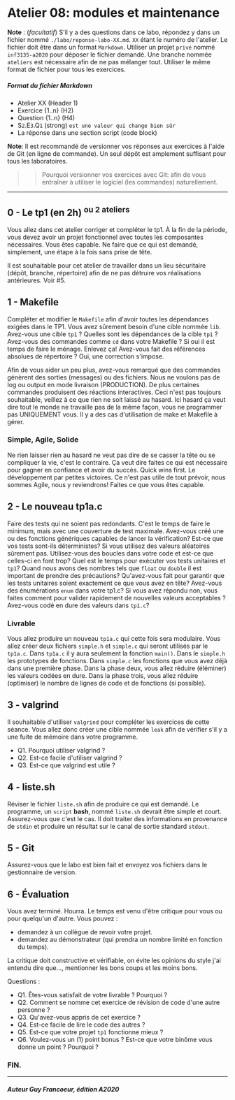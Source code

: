 # Atelier 08: modules et maintenance

**Note** : (_facultatif_) S'il y a des questions dans ce labo, répondez y dans un fichier nommé
`./labo/reponse-labo-XX.md`. `XX` étant le numéro de l'atelier. Le fichier doit être dans un format `Markdown`. 
Utiliser un projet `privé` nommé `inf3135-a2020` pour déposer le fichier demandé.
Une branche nommée `ateliers` est nécessaire afin de ne pas mélanger tout.
Utiliser le même format de fichier pour tous les exercices.

##### Format du fichier Markdown
 + Atelier XX (Header 1)
 + Exercice {1..n} (H2)
 + Question {1..n} (H4)
 + S`2`.E`3`.Q`1` (strong) `est une valeur qui change bien sûr`
 + La réponse dans une section script (code block)

**Note**: Il est recommandé de versionner vos réponses aux exercices à l'aide
de Git (en ligne de commande). Un seul dépôt est amplement suffisant pour tous les laboratoires.

 > > Pourquoi versionner vos exercices avec Git: afin de
vous entraîner à utiliser le logiciel (les commandes) naturellement.
----

## 0 - Le tp1 (en 2h) <sup>ou 2 ateliers</sup>

Vous allez dans cet atelier corriger et compléter le tp1.  À la fin de la période, vous devez avoir un projet
fonctionnel avec toutes les composantes nécessaires. Vous êtes capable.  Ne faire que ce qui est demandé, simplement, une étape à la fois
sans prise de tête.

Il est souhaitable pour cet atelier de travailler dans un lieu sécuritaire (dépôt, branche, répertoire) afin de ne pas détruire
vos réalisations antérieures. Voir #5.

## 1 - Makefile

Compléter et modifier le `Makefile` afin d'avoir toutes les dépendances exigées dans le TP1. Vous avez sûrement
besoin d'une cible nommée `lib`. Avez-vous une cible `tp1` ? Quelles sont les dépendances de la cible `tp1` ?
Avez-vous des commandes comme `cd` dans votre Makefile ?  Si oui il est temps de faire le ménage. Enlevez ça!
Avez-vous fait des références absolues de répertoire ?  Oui, une correction s'impose.

Afin de vous aider un peu plus, avez-vous remarqué que des commandes génèrent des sorties (messages) ou des fichiers.  Nous 
ne voulons pas de log ou output en mode livraison (PRODUCTION).  De plus certaines commandes produisent des réactions interactives.
Ceci n'est pas toujours souhaitable, veillez à ce que rien ne soit laissé au hasard. Ici hasard ça veut dire tout le monde ne travaille
pas de la même façon, vous ne programmer pas UNIQUEMENT vous.  Il y a des cas d'utilisation de make et Makefile à gérer.

### Simple, Agile, Solide
Ne rien laisser rien au hasard ne veut pas dire de se casser la tête ou se compliquer la vie, c'est le contraire.  Ça veut dire
faites ce qui est nécessaire pour gagner en confiance et avoir du succès.  Quick wins first.  Le développement par petites victoires.
Ce n'est pas utile de tout prévoir, nous sommes Agile, nous y reviendrons! Faites ce que vous êtes capable.

## 2 - Le nouveau tp1a.c

Faire des tests qui ne soient pas redondants.  C'est le temps de faire le minimum, mais avec une couverture de test maximale.
Avez-vous créé une ou des fonctions génériques capables de lancer la vérification?  Est-ce que vos tests sont-ils déterministes?
Si vous utilisez des valeurs aléatoires sûrement pas.  Utilisez-vous des boucles dans votre code et est-ce que celles-ci en font trop?
Quel est le temps pour exécuter vos tests unitaires et `tp1`? Quand nous avons des nombres tels que `float` ou `double` il est important
de prendre des précautions? Qu'avez-vous fait pour garantir que les tests unitaires soient exactement ce que vous avez en tête?  Avez-vous
des énumérations `enum` dans votre tp1.c? Si vous avez répondu non, vous faites comment pour valider rapidement de nouvelles valeurs
acceptables ? Avez-vous codé en dure des valeurs dans `tp1.c`?

### Livrable
Vous allez produire un nouveau `tp1a.c` qui cette fois sera modulaire.  Vous allez créer deux fichiers `simple.h` et `simple.c` qui
seront utilisés par le `tp1a.c`.  Dans `tp1a.c` il y aura seulement la fonction `main()`. Dans le `simple.h` les prototypes de fonctions.
Dans `simple.c` les fonctions que vous avez déjà dans une première phase.  Dans la phase deux, vous allez réduire (éléminer) les valeurs codées en dure.
Dans la phase trois, vous allez réduire (optimiser) le nombre de lignes de code et de fonctions (si possible).

## 3 - valgrind

Il souhaitable d'utiliser `valgrind` pour compléter les exercices de cette séance. Vous allez donc créer une cible nommée `leak`
afin de vérifier s'il y a une fuite de mémoire dans votre programme.

+ Q1. Pourquoi utiliser valgrind ?
+ Q2. Est-ce facile d'utiliser valgrind ?
+ Q3. Est-ce que valgrind est utile ?

## 4 - liste.sh

Réviser le fichier `liste.sh` afin de produire ce qui est demandé. Le programme, un `script` **bash**, nommé `liste.sh` devrait être 
simple et court.  Assurez-vous que c'est le cas.  Il doit traiter des informations en provenance de `stdin` et produire un résultat sur
le canal de sortie standard `stdout`.

## 5 - Git

Assurez-vous que le labo est bien fait et envoyez vos fichiers dans le gestionnaire de version.

## 6 - Évaluation

Vous avez terminé.  Hourra.  Le temps est venu d'être critique pour vous ou pour quelqu'un d'autre. 
Vous pouvez : 
- demandez à un collègue de revoir votre projet.  
- demandez au démonstrateur (qui prendra un nombre limité en fonction du temps).

La critique doit constructive et vérifiable, on évite les opinions du style j'ai entendu dire que..., mentionner les bons coups et les moins bons.

Questions :
- Q1. Êtes-vous satisfait de votre livrable ? Pourquoi ?
- Q2. Comment se nomme cet exercice de révision de code d'une autre personne ?
- Q3. Qu'avez-vous appris de cet exercice ?
- Q4. Est-ce facile de lire le code des autres ?
- Q5. Est-ce que votre projet `tp1` fonctionne mieux ?
- Q6. Voulez-vous un (1) point bonus ? Est-ce que votre binôme vous donne un point ? Pourquoi ?

### FIN.
---

##### Auteur Guy Francoeur, édition A2020
